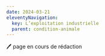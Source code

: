 ```yaml
---
date: 2024-03-21
eleventyNavigation:
  key: L’exploitation industrielle
  parent: condition-animale
---
```


🖊️ page en cours de rédaction

<!--
 -->


